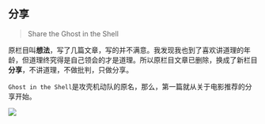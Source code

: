 ## 分享

> Share the Ghost in the Shell

原栏目叫**想法**，写了几篇文章，写的并不满意。我发现我也到了喜欢讲道理的年龄，但道理终究得是自己领会的才是道理。所以原栏目文章已删除，换成了新栏目**分享**，不讲道理，不做批判，只做分享。

`Ghost in the Shell`是攻壳机动队的原名，那么，第一篇就从关于电影推荐的分享开始。

<img style="display:block;margin:0 auto" src="https://www.evanliu2968.com.cn/public/images/eagle.png" />